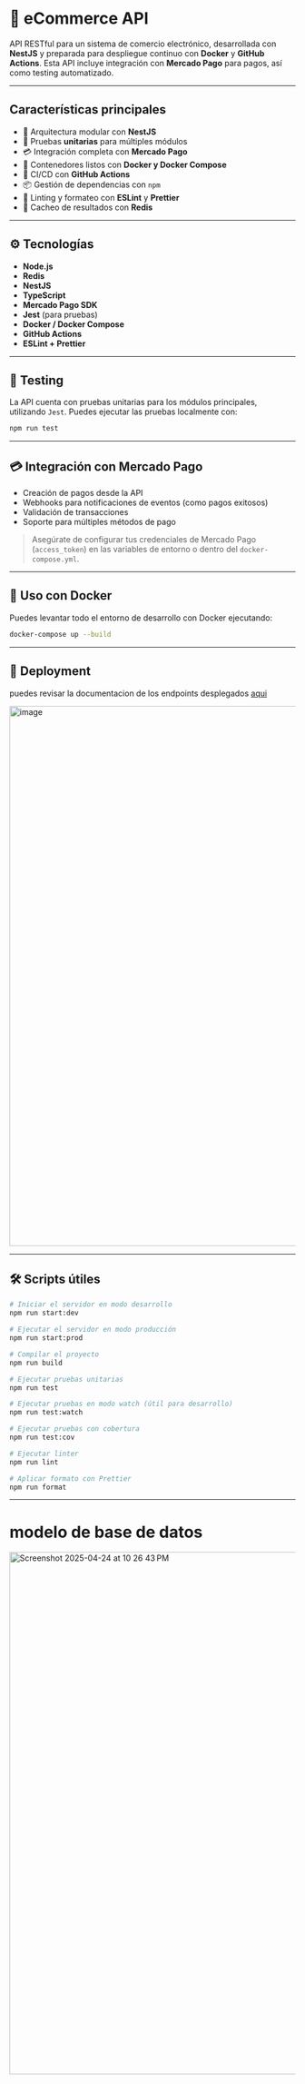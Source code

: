# 🛒 eCommerce API

API RESTful para un sistema de comercio electrónico, desarrollada con **NestJS** y preparada para despliegue continuo con **Docker** y **GitHub Actions**. Esta API incluye integración con **Mercado Pago** para pagos, así como testing automatizado.

---

## Características principales

- 🔧 Arquitectura modular con **NestJS**
- 🧪 Pruebas **unitarias** para múltiples módulos
- 💳 Integración completa con **Mercado Pago**
- 🐳 Contenedores listos con **Docker y Docker Compose**
- 🔁 CI/CD con **GitHub Actions**
- 📦 Gestión de dependencias con `npm`
- 🧼 Linting y formateo con **ESLint** y **Prettier**
- 💾 Cacheo de resultados con **Redis**

---

## ⚙️ Tecnologías

- **Node.js**
- **Redis**
- **NestJS**
- **TypeScript**
- **Mercado Pago SDK**
- **Jest** (para pruebas)
- **Docker / Docker Compose**
- **GitHub Actions**
- **ESLint + Prettier**

---

## 🧪 Testing

La API cuenta con pruebas unitarias para los módulos principales, utilizando `Jest`. Puedes ejecutar las pruebas localmente con:

```bash
npm run test
```

---

## 💳 Integración con Mercado Pago

- Creación de pagos desde la API
- Webhooks para notificaciones de eventos (como pagos exitosos)
- Validación de transacciones
- Soporte para múltiples métodos de pago

> Asegúrate de configurar tus credenciales de Mercado Pago (`access_token`) en las variables de entorno o dentro del `docker-compose.yml`.

---

## 🐳 Uso con Docker

Puedes levantar todo el entorno de desarrollo con Docker ejecutando:

```bash
docker-compose up --build
```

---

## 🚀 Deployment

puedes revisar la documentacion de los endpoints desplegados [aqui](https://e-commerce-qoi7.onrender.com/api#/)

<img width="951" alt="image" src="https://github.com/user-attachments/assets/8d8dd5b6-10db-4001-afde-456da220e028" />


---

## 🛠 Scripts útiles

```bash
# Iniciar el servidor en modo desarrollo
npm run start:dev

# Ejecutar el servidor en modo producción
npm run start:prod

# Compilar el proyecto
npm run build

# Ejecutar pruebas unitarias
npm run test

# Ejecutar pruebas en modo watch (útil para desarrollo)
npm run test:watch

# Ejecutar pruebas con cobertura
npm run test:cov

# Ejecutar linter
npm run lint

# Aplicar formato con Prettier
npm run format
```
---
# modelo de base de datos 
<img width="920" alt="Screenshot 2025-04-24 at 10 26 43 PM" src="https://github.com/user-attachments/assets/22a76e5d-feb2-435c-8434-c749b89d769f" />


